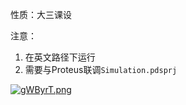 性质：大三课设

注意：

1. 在英文路径下运行
2. 需要与Proteus联调`Simulation.pdsprj`

[![gWByrT.png](https://z3.ax1x.com/2021/05/18/gWByrT.png)](https://imgtu.com/i/gWByrT)
